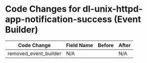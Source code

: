 # Code Changes for dl-unix-httpd-app-notification-success (Event Builder)

| Code Change | Field Name | Before | After |
|-------------|------------|--------|-------|
| removed_event_builder | N/A |  | N/A |